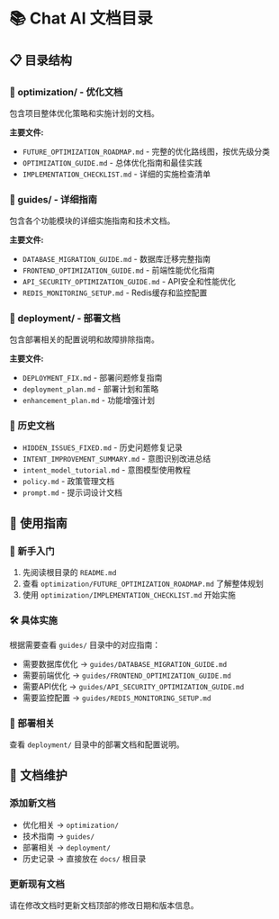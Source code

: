 # 📚 Chat AI 文档目录

## 📋 目录结构

### 🚀 optimization/ - 优化文档
包含项目整体优化策略和实施计划的文档。

**主要文件:**
- `FUTURE_OPTIMIZATION_ROADMAP.md` - 完整的优化路线图，按优先级分类
- `OPTIMIZATION_GUIDE.md` - 总体优化指南和最佳实践
- `IMPLEMENTATION_CHECKLIST.md` - 详细的实施检查清单

### 📖 guides/ - 详细指南
包含各个功能模块的详细实施指南和技术文档。

**主要文件:**
- `DATABASE_MIGRATION_GUIDE.md` - 数据库迁移完整指南
- `FRONTEND_OPTIMIZATION_GUIDE.md` - 前端性能优化指南
- `API_SECURITY_OPTIMIZATION_GUIDE.md` - API安全和性能优化
- `REDIS_MONITORING_SETUP.md` - Redis缓存和监控配置

### 🚀 deployment/ - 部署文档
包含部署相关的配置说明和故障排除指南。

**主要文件:**
- `DEPLOYMENT_FIX.md` - 部署问题修复指南
- `deployment_plan.md` - 部署计划和策略
- `enhancement_plan.md` - 功能增强计划

### 📄 历史文档
- `HIDDEN_ISSUES_FIXED.md` - 历史问题修复记录
- `INTENT_IMPROVEMENT_SUMMARY.md` - 意图识别改进总结
- `intent_model_tutorial.md` - 意图模型使用教程
- `policy.md` - 政策管理文档
- `prompt.md` - 提示词设计文档

## 🎯 使用指南

### 🔰 新手入门
1. 先阅读根目录的 `README.md`
2. 查看 `optimization/FUTURE_OPTIMIZATION_ROADMAP.md` 了解整体规划
3. 使用 `optimization/IMPLEMENTATION_CHECKLIST.md` 开始实施

### 🛠️ 具体实施
根据需要查看 `guides/` 目录中的对应指南：
- 需要数据库优化 → `guides/DATABASE_MIGRATION_GUIDE.md`
- 需要前端优化 → `guides/FRONTEND_OPTIMIZATION_GUIDE.md`
- 需要API优化 → `guides/API_SECURITY_OPTIMIZATION_GUIDE.md`
- 需要监控配置 → `guides/REDIS_MONITORING_SETUP.md`

### 🚀 部署相关
查看 `deployment/` 目录中的部署文档和配置说明。

## 📝 文档维护

### 添加新文档
- 优化相关 → `optimization/`
- 技术指南 → `guides/`
- 部署相关 → `deployment/`
- 历史记录 → 直接放在 `docs/` 根目录

### 更新现有文档
请在修改文档时更新文档顶部的修改日期和版本信息。
